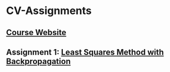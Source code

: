 # CV-Assignments
## [Course Website](https://sites.google.com/view/nsysu-dvlab/courses/computer-vision-2022)
## Assignment 1: [Least Squares Method with Backpropagation](https://sites.google.com/view/nsysu-dvlab/courses/computer-vision-2022/assignment-1)
